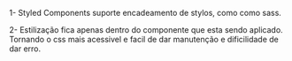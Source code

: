 1- Styled Components suporte encadeamento de stylos, como como sass.

2- Estilização fica apenas dentro do componente que esta sendo aplicado. Tornando o css mais acessivel e facil de dar manutenção e dificilidade de dar erro.